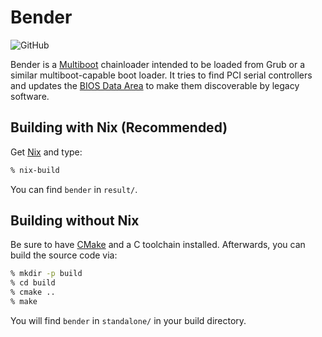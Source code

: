 # Bender

![GitHub](https://img.shields.io/github/license/blitz/bender)

Bender is a
[Multiboot](https://www.gnu.org/software/grub/manual/multiboot/multiboot.html)
chainloader intended to be loaded from Grub or a similar
multiboot-capable boot loader. It tries to find PCI serial controllers
and updates the [BIOS Data
Area](https://wiki.osdev.org/BDA#BIOS_Data_Area_.28BDA.29) to make
them discoverable by legacy software.

## Building with Nix (Recommended)

Get [Nix](https://nixos.org/nix/) and type:

```sh
% nix-build
```

You can find `bender` in `result/`.

## Building without Nix

Be sure to have [CMake](https://cmake.org/install/) and a C toolchain
installed. Afterwards, you can build the source code via:

```sh
% mkdir -p build
% cd build
% cmake ..
% make
```

You will find `bender` in `standalone/` in your build directory.
